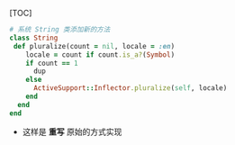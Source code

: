 [TOC]



```ruby
# 系统 String 类添加新的方法
class String
 def pluralize(count = nil, locale = :en)
    locale = count if count.is_a?(Symbol)
    if count == 1
      dup
    else
      ActiveSupport::Inflector.pluralize(self, locale)
    end
  end
end
```

- 这样是 **重写** 原始的方式实现